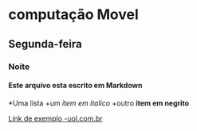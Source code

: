 # computação Movel
## Segunda-feira
### Noite
#### Este arquivo esta escrito em Markdown
*Uma lista
	+um *item em italico*
	+outro **item em negrito** 


[Link de exemplo -uol.com.br](https:/www.uol.com.br)